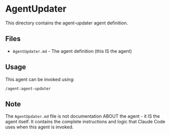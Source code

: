 # AgentUpdater

This directory contains the agent-updater agent definition.

## Files

- `AgentUpdater.md` - The agent definition (this IS the agent)


## Usage

This agent can be invoked using:
```
/agent:agent-updater
```

## Note

The `AgentUpdater.md` file is not documentation ABOUT the agent - it IS the agent itself.
It contains the complete instructions and logic that Claude Code uses when this agent is invoked.
